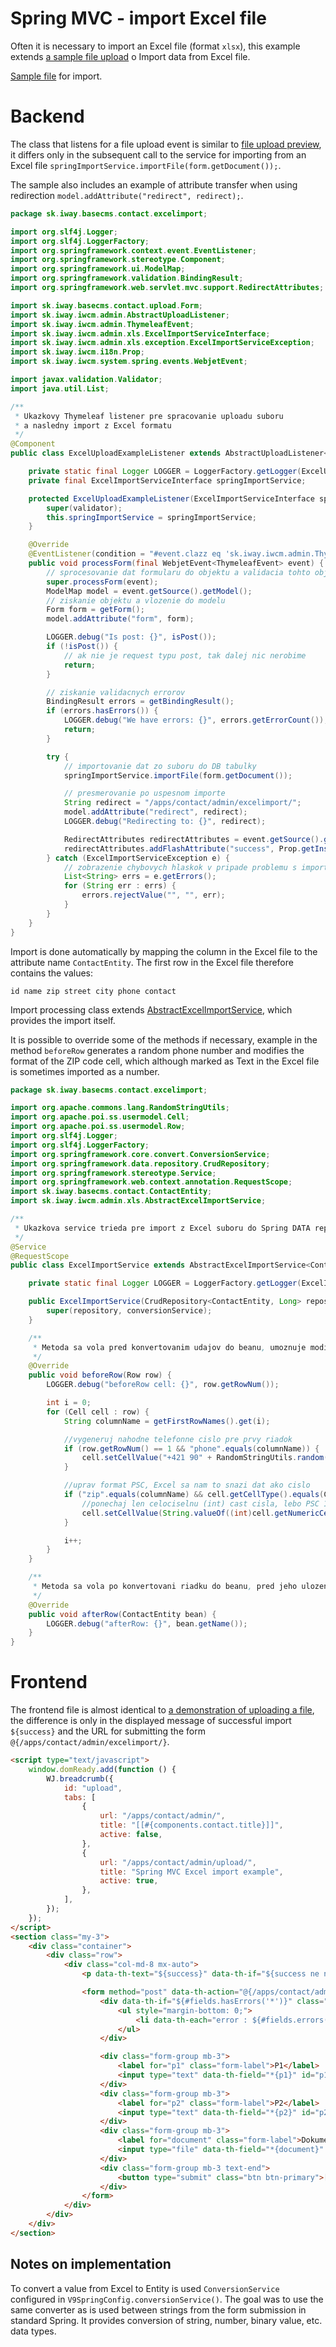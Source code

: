 # Spring MVC - import Excel file

Often it is necessary to import an Excel file (format `xlsx`), this example extends [a sample file upload](admin-with-upload.md) o Import data from Excel file.

[Sample file](contact.xlsx) for import.

# Backend

The class that listens for a file upload event is similar to [file upload preview](admin-with-upload.md), it differs only in the subsequent call to the service for importing from an Excel file `springImportService.importFile(form.getDocument());`.

The sample also includes an example of attribute transfer when using redirection `model.addAttribute("redirect", redirect);`.

```java
package sk.iway.basecms.contact.excelimport;

import org.slf4j.Logger;
import org.slf4j.LoggerFactory;
import org.springframework.context.event.EventListener;
import org.springframework.stereotype.Component;
import org.springframework.ui.ModelMap;
import org.springframework.validation.BindingResult;
import org.springframework.web.servlet.mvc.support.RedirectAttributes;

import sk.iway.basecms.contact.upload.Form;
import sk.iway.iwcm.admin.AbstractUploadListener;
import sk.iway.iwcm.admin.ThymeleafEvent;
import sk.iway.iwcm.admin.xls.ExcelImportServiceInterface;
import sk.iway.iwcm.admin.xls.exception.ExcelImportServiceException;
import sk.iway.iwcm.i18n.Prop;
import sk.iway.iwcm.system.spring.events.WebjetEvent;

import javax.validation.Validator;
import java.util.List;

/**
 * Ukazkovy Thymeleaf listener pre spracovanie uploadu suboru
 * a nasledny import z Excel formatu
 */
@Component
public class ExcelUploadExampleListener extends AbstractUploadListener<Form> {

    private static final Logger LOGGER = LoggerFactory.getLogger(ExcelUploadExampleListener.class);
    private final ExcelImportServiceInterface springImportService;

    protected ExcelUploadExampleListener(ExcelImportServiceInterface springImportService, Validator validator) {
        super(validator);
        this.springImportService = springImportService;
    }

    @Override
    @EventListener(condition = "#event.clazz eq 'sk.iway.iwcm.admin.ThymeleafEvent' && event.source.page=='contact' && event.source.subpage=='excelimport'")
    public void processForm(final WebjetEvent<ThymeleafEvent> event) {
        // sprocesovanie dat formularu do objektu a validacia tohto objektu
        super.processForm(event);
        ModelMap model = event.getSource().getModel();
        // ziskanie objektu a vlozenie do modelu
        Form form = getForm();
        model.addAttribute("form", form);

        LOGGER.debug("Is post: {}", isPost());
        if (!isPost()) {
            // ak nie je request typu post, tak dalej nic nerobime
            return;
        }

        // ziskanie validacnych errorov
        BindingResult errors = getBindingResult();
        if (errors.hasErrors()) {
            LOGGER.debug("We have errors: {}", errors.getErrorCount());
            return;
        }

        try {
            // importovanie dat zo suboru do DB tabulky
            springImportService.importFile(form.getDocument());

            // presmerovanie po uspesnom importe
            String redirect = "/apps/contact/admin/excelimport/";
            model.addAttribute("redirect", redirect);
            LOGGER.debug("Redirecting to: {}", redirect);

            RedirectAttributes redirectAttributes = event.getSource().getRedirectAttributes();
            redirectAttributes.addFlashAttribute("success", Prop.getInstance().getText("form.flash.success"));
        } catch (ExcelImportServiceException e) {
            // zobrazenie chybovych hlaskok v pripade problemu s importom
            List<String> errs = e.getErrors();
            for (String err : errs) {
                errors.rejectValue("", "", err);
            }
        }
    }
}
```

Import is done automatically by mapping the column in the Excel file to the attribute name `ContactEntity`. The first row in the Excel file therefore contains the values:

`id name zip street city phone contact`

Import processing class extends [AbstractExcelImportService](../../../javadoc/sk/iway/iwcm/admin/xls/AbstractExcelImportService.html), which provides the import itself.

It is possible to override some of the methods if necessary, example in the method `beforeRow` generates a random phone number and modifies the format of the ZIP code cell, which although marked as Text in the Excel file is sometimes imported as a number.

```java
package sk.iway.basecms.contact.excelimport;

import org.apache.commons.lang.RandomStringUtils;
import org.apache.poi.ss.usermodel.Cell;
import org.apache.poi.ss.usermodel.Row;
import org.slf4j.Logger;
import org.slf4j.LoggerFactory;
import org.springframework.core.convert.ConversionService;
import org.springframework.data.repository.CrudRepository;
import org.springframework.stereotype.Service;
import org.springframework.web.context.annotation.RequestScope;
import sk.iway.basecms.contact.ContactEntity;
import sk.iway.iwcm.admin.xls.AbstractExcelImportService;

/**
 * Ukazkova service trieda pre import z Excel suboru do Spring DATA repozitara
 */
@Service
@RequestScope
public class ExcelImportService extends AbstractExcelImportService<ContactEntity> {

    private static final Logger LOGGER = LoggerFactory.getLogger(ExcelImportService.class);

    public ExcelImportService(CrudRepository<ContactEntity, Long> repository, ConversionService conversionService) {
        super(repository, conversionService);
    }

    /**
     * Metoda sa vola pred konvertovanim udajov do beanu, umoznuje modifikovat data
     */
    @Override
    public void beforeRow(Row row) {
        LOGGER.debug("beforeRow cell: {}", row.getRowNum());

        int i = 0;
        for (Cell cell : row) {
            String columnName = getFirstRowNames().get(i);

            //vygeneruj nahodne telefonne cislo pre prvy riadok
            if (row.getRowNum() == 1 && "phone".equals(columnName)) {
                cell.setCellValue("+421 90" + RandomStringUtils.random(1, false, true) + " " + RandomStringUtils.random(3, false, true) + " " + RandomStringUtils.random(3, false, true));
            }

            //uprav format PSC, Excel sa nam to snazi dat ako cislo
            if ("zip".equals(columnName) && cell.getCellType().equals(CellType.NUMERIC)) {
                //ponechaj len celociselnu (int) cast cisla, lebo PSC 123456 importuje ako 123456.0
                cell.setCellValue(String.valueOf((int)cell.getNumericCellValue()));
            }

            i++;
        }
    }

    /**
     * Metoda sa vola po konvertovani riadku do beanu, pred jeho ulozenim do databazy
     */
    @Override
    public void afterRow(ContactEntity bean) {
        LOGGER.debug("afterRow: {}", bean.getName());
    }
}
```

# Frontend

The frontend file is almost identical to [a demonstration of uploading a file](admin-with-upload.md), the difference is only in the displayed message of successful import `${success}` and the URL for submitting the form `@{/apps/contact/admin/excelimport/}`.

```html
<script type="text/javascript">
	window.domReady.add(function () {
		WJ.breadcrumb({
			id: "upload",
			tabs: [
				{
					url: "/apps/contact/admin/",
					title: "[[#{components.contact.title}]]",
					active: false,
				},
				{
					url: "/apps/contact/admin/upload/",
					title: "Spring MVC Excel import example",
					active: true,
				},
			],
		});
	});
</script>
<section class="my-3">
	<div class="container">
		<div class="row">
			<div class="col-md-8 mx-auto">
				<p data-th-text="${success}" data-th-if="${success ne null}" class="alert alert-success"></p>

				<form method="post" data-th-action="@{/apps/contact/admin/excelimport/}" data-th-object="${form}" enctype="multipart/form-data">
					<div data-th-if="${#fields.hasErrors('*')}" class="alert alert-danger">
						<ul style="margin-bottom: 0;">
							<li data-th-each="error : ${#fields.errors('*')}" data-th-text="${error}">error</li>
						</ul>
					</div>

					<div class="form-group mb-3">
						<label for="p1" class="form-label">P1</label>
						<input type="text" data-th-field="*{p1}" id="p1" class="form-control" />
					</div>
					<div class="form-group mb-3">
						<label for="p2" class="form-label">P2</label>
						<input type="text" data-th-field="*{p2}" id="p2" class="form-control" />
					</div>
					<div class="form-group mb-3">
						<label for="document" class="form-label">Dokument</label>
						<input type="file" data-th-field="*{document}" id="document" class="form-control" />
					</div>
					<div class="form-group mb-3 text-end">
						<button type="submit" class="btn btn-primary">[[#{button.submit}]]</button>
					</div>
				</form>
			</div>
		</div>
	</div>
</section>
```

## Notes on implementation

To convert a value from Excel to Entity is used `ConversionService` configured in `V9SpringConfig.conversionService()`. The goal was to use the same converter as is used between strings from the form submission in standard Spring. It provides conversion of string, number, binary value, etc. data types.
